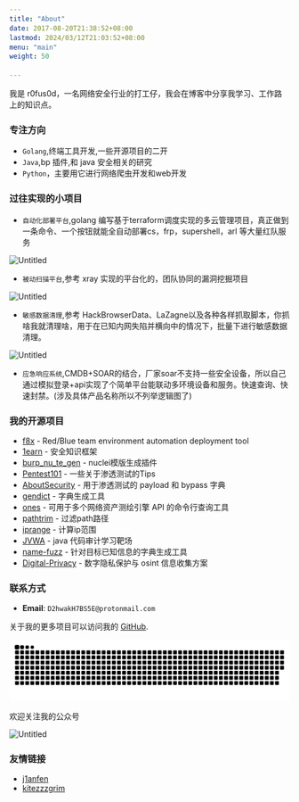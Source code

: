 ```yaml
---
title: "About"
date: 2017-08-20T21:38:52+08:00
lastmod: 2024/03/12T21:03:52+08:00
menu: "main"
weight: 50

---
```


我是 r0fus0d，一名网络安全行业的打工仔，我会在博客中分享我学习、工作路上的知识点。

### 专注方向
- `Golang`,终端工具开发,一些开源项目的二开
- `Java`,bp 插件,和 java 安全相关的研究
- `Python`，主要用它进行网络爬虫开发和web开发

### 过往实现的小项目
- `自动化部署平台`,golang 编写基于terraform调度实现的多云管理项目，真正做到一条命令、一个按钮就能全自动部署cs，frp，supershell，arl 等大量红队服务

![Untitled](../img/about/redc.svg)

- `被动扫描平台`,参考 xray 实现的平台化的，团队协同的漏洞挖掘项目

![Untitled](../img/about/map2.png)

- `敏感数据清理`,参考 HackBrowserData、LaZagne以及各种各样抓取脚本，你抓啥我就清理啥，用于在已知内网失陷并横向中的情况下，批量下进行敏感数据清理。

![Untitled](../img/about/map3.png)

- `应急响应系统`,CMDB+SOAR的结合，厂家soar不支持一些安全设备，所以自己通过模拟登录+api实现了个简单平台能联动多环境设备和服务。快速查询、快速封禁。(涉及具体产品名称所以不列举逻辑图了)

### 我的开源项目

- [f8x](https://github.com/ffffffff0x/f8x) - Red/Blue team environment automation deployment tool
- [1earn](https://github.com/No-Github/1earn) - 安全知识框架
- [burp_nu_te_gen](https://github.com/ffffffff0x/burp_nu_te_gen) - nuclei模版生成插件
- [Pentest101](https://github.com/ffffffff0x/Pentest101) - 一些关于渗透测试的Tips
- [AboutSecurity](https://github.com/ffffffff0x/AboutSecurity) - 用于渗透测试的 payload 和 bypass 字典
- [gendict](https://github.com/ffffffff0x/gendict) - 字典生成工具
- [ones](https://github.com/ffffffff0x/ones) - 可用于多个网络资产测绘引擎 API 的命令行查询工具
- [pathtrim](https://github.com/ffffffff0x/pathtrim) - 过滤path路径
- [iprange](https://github.com/ffffffff0x/iprange) - 计算ip范围
- [JVWA](https://github.com/ffffffff0x/JVWA) - java 代码审计学习靶场
- [name-fuzz](https://github.com/ffffffff0x/name-fuzz) - 针对目标已知信息的字典生成工具
- [Digital-Privacy](https://github.com/ffffffff0x/Digital-Privacy) - 数字隐私保护与 osint 信息收集方案

### 联系方式

- **Email**: `D2hwakH7BS5E@protonmail.com`

关于我的更多项目可以访问我的 [GitHub](https://github.com/No-Github).

![github contribution grid snake animation](https://raw.githubusercontent.com/No-Github/No-Github/output/github-contribution-grid-snake.svg)

欢迎关注我的公众号

![Untitled](../img/qr.png)

### 友情链接

- [j1anfen](https://j1anfen.github.io/)
- [kitezzzgrim](https://kitezzzgrim.ffffffff0x.com/)
